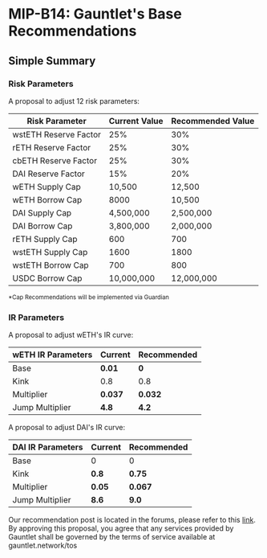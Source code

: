# MIP-B14: Gauntlet's Base Recommendations

## Simple Summary

### Risk Parameters

A proposal to adjust 12 risk parameters:

| Risk Parameter        | Current Value | Recommended Value |
| --------------------- | ------------- | ----------------- |
| wstETH Reserve Factor | 25%           | 30%               |
| rETH Reserve Factor   | 25%           | 30%               |
| cbETH Reserve Factor  | 25%           | 30%               |
| DAI Reserve Factor    | 15%           | 20%               |
| wETH Supply Cap       | 10,500        | 12,500            |
| wETH Borrow Cap       | 8000          | 10,500            |
| DAI Supply Cap        | 4,500,000     | 2,500,000         |
| DAI Borrow Cap        | 3,800,000     | 2,000,000         |
| rETH Supply Cap       | 600           | 700               |
| wstETH Supply Cap     | 1600          | 1800              |
| wstETH Borrow Cap     | 700           | 800               |
| USDC Borrow Cap       | 10,000,000    | 12,000,000        |

<sub> \*Cap Recommendations will be implemented via Guardian </sub>

### IR Parameters

A proposal to adjust wETH's IR curve:

| wETH IR Parameters | Current   | Recommended |
| ------------------ | --------- | ----------- |
| Base               | **0.01**  | **0**       |
| Kink               | 0.8       | 0.8         |
| Multiplier         | **0.037** | **0.032**   |
| Jump Multiplier    | **4.8**   | **4.2**     |

A proposal to adjust DAI's IR curve:

| DAI IR Parameters | Current  | Recommended |
| ----------------- | -------- | ----------- |
| Base              | 0        | 0           |
| Kink              | **0.8**  | **0.75**    |
| Multiplier        | **0.05** | **0.067**   |
| Jump Multiplier   | **8.6**  | **9.0**     |

Our recommendation post is located in the forums, please refer to this [link](https://forum.moonwell.fi/t/gauntlet-s-base-moonbeam-moonriver-recommendations-2024-02-28/800).
By approving this proposal, you agree that any services provided by Gauntlet shall be governed by the terms of service available at gauntlet.network/tos